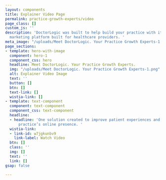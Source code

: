 ```yaml
---
layout: components
title: Explainer Video Page
permalink: practice-growth-experts/video
page_class: []
custom_js: ''
description: 'DoctorLogic was built to help build your practice with it''s website
  marketing platform built for healthcare providers. '
meta_image: "/uploads/Meet DoctorLogic. Your Practice Growth Experts-1.png"
page_sections:
- template: hero-with-image
  component: hero-1
  component_css: hero
  headline: Meet DoctorLogic. Your Practice Growth Experts.
  img: "/uploads/Meet DoctorLogic. Your Practice Growth Experts-1.png"
  alt: Explainer Video Image
  text: ''
  button: []
  btn: []
  text-link: []
  wistia-link: []
- template: text-component
  component: text-component
  component_css: text-component
  headline:
  - headline: 'One solution created to improve patient experiences and help grow your
      practice’s online presence. '
  wistia-link:
  - link-id: w7jgkunbv9
    link-label: Watch Video
  btn: []
  class: ''
  img: []
  text: ''
  link: []
gsap: false

---
```

